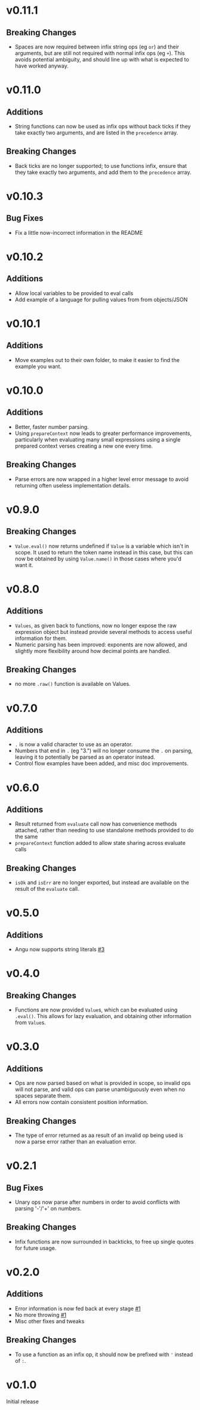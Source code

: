 # v0.11.1

## Breaking Changes

- Spaces are now required between infix string ops (eg `or`) and their arguments, but
  are still not required with normal infix ops (eg `+`). This avoids potential
  ambiguity, and should line up with what is expected to have worked anyway.

# v0.11.0

## Additions

- String functions can now be used as infix ops without back ticks if they take exactly
  two arguments, and are listed in the `precedence` array.

## Breaking Changes

- Back ticks are no longer supported; to use functions infix, ensure that they take
  exactly two arguments, and add them to the `precedence` array.

# v0.10.3

## Bug Fixes

- Fix a little now-incorrect information in the README

# v0.10.2

## Additions

- Allow local variables to be provided to eval calls
- Add example of a language for pulling values from from objects/JSON

# v0.10.1

## Additions

- Move examples out to their own folder, to make it easier to find the example you want.

# v0.10.0

## Additions

- Better, faster number parsing.
- Using `prepareContext` now leads to greater performance improvements, particularly
  when evaluating many small expressions using a single prepared context verses
  creating a new one every time.

## Breaking Changes

- Parse errors are now wrapped in a higher level error message to avoid returning
  often useless implementation details.

# v0.9.0

## Breaking Changes

- `Value.eval()` now returns undefined if `Value` is a variable which isn't
  in scope. It used to return the token name instead in this case, but this can
  now be obtained by using `Value.name()` in those cases where you'd want it.

# v0.8.0

## Additions

- `Values`, as given back to functions, now no longer expose the raw expression object
  but instead provide several methods to access useful information for them.
- Numeric parsing has been improved: exponents are now allowed, and slightly more
  flexibility around how decimal points are handled.

## Breaking Changes

- no more `.raw()` function is available on Values.

# v0.7.0

## Additions

- `.` is now a valid character to use as an operator.
- Numbers that end in `.` (eg "3.") will no longer consume the `.` on parsing, leaving it
  to potentially be parsed as an operator instead.
- Control flow examples have been added, and misc doc improvements.

# v0.6.0

## Additions

- Result returned from `evaluate` call now has convenience methods attached, rather
  than needing to use standalone methods provided to do the same
- `prepareContext` function added to allow state sharing across evaluate calls

## Breaking Changes

- `isOk` and `isErr` are no longer exported, but instead are available on the result
  of the `evaluate` call.

# v0.5.0

## Additions

- Angu now supports string literals [#3](https://github.com/jsdw/angu/pull/3)

# v0.4.0

## Breaking Changes

- Functions are now provided `Value`s, which can be evaluated using `.eval()`. This allows for
  lazy evaluation, and obtaining other information from `Value`s.

# v0.3.0

## Additions

- Ops are now parsed based on what is provided in scope, so invalid ops will not parse, and valid
  ops can parse unambiguously even when no spaces separate them.
- All errors now contain consistent position information.

## Breaking Changes

- The type of error returned as aa result of an invalid op being used is now a parse error rather
  than an evaluation error.

# v0.2.1

## Bug Fixes

- Unary ops now parse after numbers in order to avoid conflicts with parsing '-'/'+' on numbers.

## Breaking Changes

- Infix functions are now surrounded in backticks, to free up single quotes for future usage.

# v0.2.0

## Additions

- Error information is now fed back at every stage [#1](https://github.com/jsdw/angu/pull/1)
- No more throwing [#1](https://github.com/jsdw/angu/pull/1)
- Misc other fixes and tweaks

## Breaking Changes

- To use a function as an infix op, it should now be prefixed with `'` instead of `:`.

# v0.1.0

Initial release